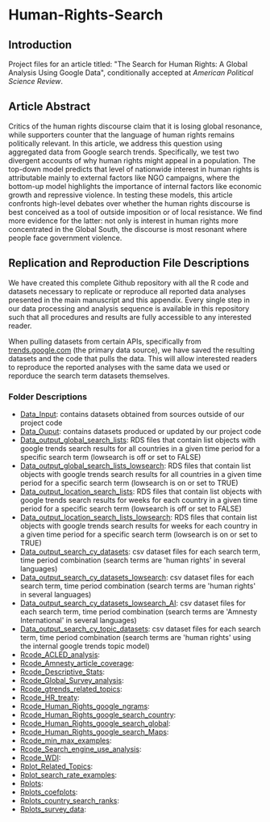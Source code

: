 # Human-Rights-Search

## Introduction
Project files for an article titled: "The Search for Human Rights: A Global Analysis Using Google Data", conditionally accepted at *American Political Science Review*.

## Article Abstract
Critics of the human rights discourse claim that it is losing global resonance, while supporters counter that the language of human rights remains politically relevant. In this article, we address this question using aggregated data from Google search trends. Specifically, we test two divergent accounts of why human rights might appeal in a population. The top-down model predicts that level of nationwide interest in human rights is attributable mainly to external factors like NGO campaigns, where the bottom-up model highlights the importance of internal factors like economic growth and repressive violence. In testing these models, this article confronts high-level debates over whether the human rights discourse is best conceived as a tool of outside imposition or of local resistance. We find more evidence for the latter: not only is interest in human rights more concentrated in the Global South, the discourse is most resonant where people face government violence.

## Replication and Reproduction File Descriptions

We have created this complete Github repository with all the R code and datasets necessary to replicate or reproduce all reported data analyses presented in the main manuscript and this appendix. Every single step in our data processing and analysis sequence is available in this repository such that all procedures and results are fully accessible to any interested reader.

When pulling datasets from certain APIs, specifically from [trends.google.com](trends.google.com) (the primary data source), we have saved the resulting datasets and the code that pulls the data. This will allow interested readers to reproduce the reported analyses with the same data we used or reporduce the search term datasets themselves. 

### Folder Descriptions 

- [Data_Input](./Data_input): contains datasets obtained from sources outside of our project code
- [Data_Ouput](./Data_output): contains datasets produced or updated by our project code
- [Data_output_global_search_lists](./Data_output_global_search_lists): RDS files that contain list objects with google trends search results for all countries in a given time period for a specific search term (lowsearch is off or set to FALSE)
- [Data_output_global_search_lists_lowsearch](./Data_output_global_search_lists_lowsearch): RDS files that contain list objects with google trends search results for all countries in a given time period for a specific search term (lowsearch is on or set to TRUE) 
- [Data_output_location_search_lists](./Data_output_location_search_lists): RDS files that contain list objects with google trends search results for weeks for each country in a given time period for a specific search term (lowsearch is off or set to FALSE)
- [Data_output_location_search_lists_lowsearch](./Data_output_location_search_lists_lowsearch): RDS files that contain list objects with google trends search results for weeks for each country in a given time period for a specific search term (lowsearch is on or set to TRUE)
- [Data_output_search_cy_datasets](./Data_output_search_cy_datasets): csv dataset files for each search term, time period combination (search terms are 'human rights' in several languages) 
- [Data_output_search_cy_datasets_lowsearch](./Data_output_search_cy_datasets_lowsearch): csv dataset files for each search term, time period combination (search terms are 'human rights' in several languages)
- [Data_output_search_cy_datasets_lowsearch_AI](./Data_output_search_cy_datasets_lowsearch_AI): csv dataset files for each search term, time period combination (search terms are 'Amnesty International' in several languages) 
- [Data_output_search_cy_topic_datasets](./Data_output_search_cy_topic_datasets): csv dataset files for each search term, time period combination (search terms are 'human rights' using the internal google trends topic model)
- [Rcode_ACLED_analysis](./Rcode_ACLED_analysis):
- [Rcode_Amnesty_article_coverage](./Rcode_Amnesty_article_coverage):
- [Rcode_Descriptive_Stats](./Rcode_Descriptive_Stats):
- [Rcode_Global_Survey_analysis](./Rcode_Global_Survey_analysis):
- [Rcode_gtrends_related_topics](./Rcode_gtrends_related_topics):
- [Rcode_HR_treaty](./Rcode_HR_treaty):
- [Rcode_Human_Rights_google_ngrams](./Rcode_Human_Rights_google_ngrams):
- [Rcode_Human_Rights_google_search_country](./Rcode_Human_Rights_google_search_country):
- [Rcode_Human_Rights_google_search_global](./Rcode_Human_Rights_google_search_global):
- [Rcode_Human_Rights_google_search_Maps](./Rcode_Human_Rights_google_search_Maps):
- [Rcode_min_max_examples](./Rcode_min_max_examples):
- [Rcode_Search_engine_use_analysis](./Rcode_Search_engine_use_analysis):
- [Rcode_WDI](./Rcode_WDI):
- [Rplot_Related_Topics](./Rplot_Related_Topics):
- [Rplot_search_rate_examples](./Rplot_search_rate_examples):
- [Rplots](./Rplots):
- [Rplots_coefplots](./Rplots_coefplots):
- [Rplots_country_search_ranks](./Rplots_country_search_ranks):
- [Rplots_survey_data](./Rplots_survey_data):
